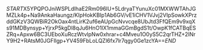 $START$X5YPQPOJniWSPLdIhaE2Rm096lU+5LdryaTYunuXc01MXWWTAhJGMZLk4p+Na9AnkaHaungz/KIpHokKBIp1Ab6GV/vE1iCHV1VJvj2VIpSowkXPrzddGKzV3QWBiR2OkOax4ntLirK2uf6eAUpGcNvvcqe8UbJtd3FfQEm9v9xqXs91MDBynsyp+YjrxP5kgDl8qJu6HnO1lX1mmaGGmBgdS1t/OwpK1fCATBqESZRq+Apxw6BC3UEboXuRczWtvlpNw0xhrar+c4Mveu1O0yS5C2qrTHZ+2INrY9H2+RAtsM0JGFIlgp+YV459FbLoLQZl6fx7lr7qgy0Ge1zcYA==$END$